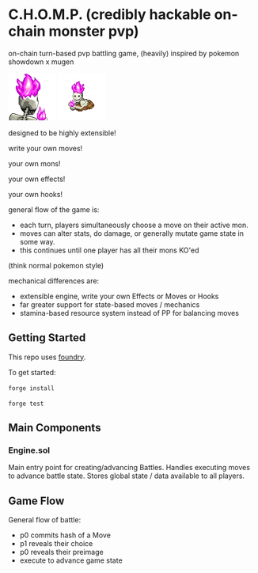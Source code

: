 # C.H.O.M.P. (credibly hackable on-chain monster pvp)

on-chain turn-based pvp battling game, (heavily) inspired by pokemon showdown x mugen

![ghouliath back img](drool/imgs/ghouliath_back.gif)
![ghouliath front img](drool/imgs/ghouliath_front.gif)

designed to be highly extensible!

write your own moves!

your own mons!

your own effects!

your own hooks!

general flow of the game is: 
- each turn, players simultaneously choose a move on their active mon.
- moves can alter stats, do damage, or generally mutate game state in some way.
- this continues until one player has all their mons KO'ed

(think normal pokemon style)

mechanical differences are:
- extensible engine, write your own Effects or Moves or Hooks
- far greater support for state-based moves / mechanics
- stamina-based resource system instead of PP for balancing moves

## Getting Started

This repo uses [foundry](https://book.getfoundry.sh/getting-started/installation).

To get started:

`forge install`

`forge test`

## Main Components

### Engine.sol
Main entry point for creating/advancing Battles.
Handles executing moves to advance battle state.
Stores global state / data available to all players.

## Game Flow
General flow of battle:
- p0 commits hash of a Move
- p1 reveals their choice
- p0 reveals their preimage
- execute to advance game state